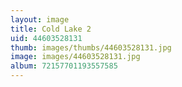 ```yaml
---
layout: image
title: Cold Lake 2
uid: 44603528131
thumb: images/thumbs/44603528131.jpg
image: images/44603528131.jpg
album: 72157701193557585
---
```


